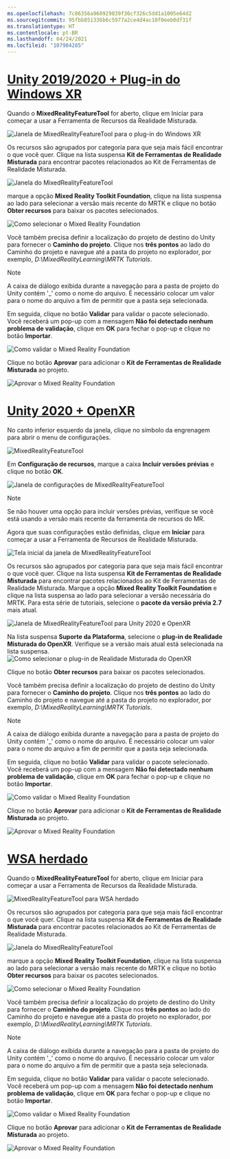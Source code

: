 ```yaml
---
ms.openlocfilehash: 7c86356a960929839f36cf326c5dd1a1005e64d2
ms.sourcegitcommit: 95fbb851336b6c5977a2ce4d4ac10f0eeb0df31f
ms.translationtype: HT
ms.contentlocale: pt-BR
ms.lasthandoff: 04/24/2021
ms.locfileid: "107984285"
---
```

# <a name="unity-20192020--windows-xr-plugin"></a>[Unity 2019/2020 + Plug-in do Windows XR](#tab/winxr)

Quando o **MixedRealityFeatureTool** for aberto, clique em Iniciar para começar a usar a Ferramenta de Recursos da Realidade Misturada.

![Janela de MixedRealityFeatureTool para o plug-in do Windows XR](../images/mr-learning-base/base-02-section4-step1-2.png)

Os recursos são agrupados por categoria para que seja mais fácil encontrar o que você quer. Clique na lista suspensa **Kit de Ferramentas de Realidade Misturada** para encontrar pacotes relacionados ao Kit de Ferramentas de Realidade Misturada.

![Janela do MixedRealityFeatureTool](../images/mr-learning-base/base-02-section4-step1-3.png)

marque a opção **Mixed Reality Toolkit Foundation**, clique na lista suspensa ao lado para selecionar a versão mais recente do MRTK e clique no botão **Obter recursos** para baixar os pacotes selecionados.

![Como selecionar o Mixed Reality Foundation](../images/mr-learning-base/base-02-section4-step1-4.png)


Você também precisa definir a localização do projeto de destino do Unity para fornecer o **Caminho do projeto**. Clique nos **três pontos** ao lado do Caminho do projeto e navegue até a pasta do projeto no explorador, por exemplo, _D:\MixedRealityLearning\MRTK Tutorials_.

> [!NOTE]
> A caixa de diálogo exibida durante a navegação para a pasta de projeto do Unity contém '_' como o nome do arquivo. É necessário colocar um valor para o nome do arquivo a fim de permitir que a pasta seja selecionada.

Em seguida, clique no botão **Validar** para validar o pacote selecionado. Você receberá um pop-up com a mensagem **Não foi detectado nenhum problema de validação**, clique em **OK** para fechar o pop-up e clique no botão **Importar**.

![Como validar o Mixed Reality Foundation](../images/mr-learning-base/base-02-section4-step1-5.png)

Clique no botão **Aprovar** para adicionar o **Kit de Ferramentas de Realidade Misturada** ao projeto.

![Aprovar o Mixed Reality Foundation](../images/mr-learning-base/base-02-section4-step1-6.png)

# <a name="unity-2020--openxr"></a>[Unity 2020 + OpenXR](#tab/openxr)
No canto inferior esquerdo da janela, clique no símbolo da engrenagem para abrir o menu de configurações.

![MixedRealityFeatureTool](../images/mr-learning-base/base-02-section4-step1-2.png)

Em **Configuração de recursos**, marque a caixa **Incluir versões prévias** e clique no botão **OK**.

![Janela de configurações de MixedRealityFeatureTool](../images/mrft-settings.png)

> [!NOTE]
>Se não houver uma opção para incluir versões prévias, verifique se você está usando a versão mais recente da ferramenta de recursos do MR.

Agora que suas configurações estão definidas, clique em **Iniciar** para começar a usar a Ferramenta de Recursos de Realidade Misturada.

![Tela inicial da janela de MixedRealityFeatureTool](../images/mr-learning-base/base-02-section4-step1-2.png)

Os recursos são agrupados por categoria para que seja mais fácil encontrar o que você quer. Clique na lista suspensa **Kit de Ferramentas de Realidade Misturada** para encontrar pacotes relacionados ao Kit de Ferramentas de Realidade Misturada.
Marque a opção **Mixed Reality Toolkit Foundation** e clique na lista suspensa ao lado para selecionar a versão necessária do MRTK. Para esta série de tutoriais, selecione o **pacote da versão prévia 2.7** mais atual.

![Janela de MixedRealityFeatureTool para Unity 2020 e OpenXR](../images/mrft-mrtk.png)

Na lista suspensa **Suporte da Plataforma**, selecione o **plug-in de Realidade Misturada do OpenXR**. Verifique se a versão mais atual está selecionada na lista suspensa.
![Como selecionar o plug-in de Realidade Misturada do OpenXR](../images/mrft-openxr.png)

Clique no botão **Obter recursos** para baixar os pacotes selecionados.

Você também precisa definir a localização do projeto de destino do Unity para fornecer o **Caminho do projeto**. Clique nos **três pontos** ao lado do Caminho do projeto e navegue até a pasta do projeto no explorador, por exemplo, _D:\MixedRealityLearning\MRTK Tutorials_.

> [!NOTE]
> A caixa de diálogo exibida durante a navegação para a pasta de projeto do Unity contém '_' como o nome do arquivo. É necessário colocar um valor para o nome do arquivo a fim de permitir que a pasta seja selecionada.

Em seguida, clique no botão **Validar** para validar o pacote selecionado. Você receberá um pop-up com a mensagem **Não foi detectado nenhum problema de validação**, clique em **OK** para fechar o pop-up e clique no botão **Importar**.

![Como validar o Mixed Reality Foundation](../images/mrft-openxr-validate2.png)

Clique no botão **Aprovar** para adicionar o **Kit de Ferramentas de Realidade Misturada** ao projeto.

![Aprovar o Mixed Reality Foundation](../images/mrft-openxr-import.png)

# <a name="legacy-wsa"></a>[WSA herdado](#tab/wsa)
Quando o **MixedRealityFeatureTool** for aberto, clique em Iniciar para começar a usar a Ferramenta de Recursos da Realidade Misturada.

![MixedRealityFeatureTool para WSA herdado](../images/mr-learning-base/base-02-section4-step1-2.png)

Os recursos são agrupados por categoria para que seja mais fácil encontrar o que você quer. Clique na lista suspensa **Kit de Ferramentas de Realidade Misturada** para encontrar pacotes relacionados ao Kit de Ferramentas de Realidade Misturada.

![Janela do MixedRealityFeatureTool](../images/mr-learning-base/base-02-section4-step1-3.png)

marque a opção **Mixed Reality Toolkit Foundation**, clique na lista suspensa ao lado para selecionar a versão mais recente do MRTK e clique no botão **Obter recursos** para baixar os pacotes selecionados.

![Como selecionar o Mixed Reality Foundation](../images/mr-learning-base/base-02-section4-step1-4.png)

Você também precisa definir a localização do projeto de destino do Unity para fornecer o **Caminho do projeto**. Clique nos **três pontos** ao lado do Caminho do projeto e navegue até a pasta do projeto no explorador, por exemplo, _D:\MixedRealityLearning\MRTK Tutorials_.

> [!NOTE]
> A caixa de diálogo exibida durante a navegação para a pasta de projeto do Unity contém '_' como o nome do arquivo. É necessário colocar um valor para o nome do arquivo a fim de permitir que a pasta seja selecionada.

Em seguida, clique no botão **Validar** para validar o pacote selecionado. Você receberá um pop-up com a mensagem **Não foi detectado nenhum problema de validação**, clique em **OK** para fechar o pop-up e clique no botão **Importar**.

![Como validar o Mixed Reality Foundation](../images/mr-learning-base/base-02-section4-step1-5.png)

Clique no botão **Aprovar** para adicionar o **Kit de Ferramentas de Realidade Misturada** ao projeto.

![Aprovar o Mixed Reality Foundation](../images/mr-learning-base/base-02-section4-step1-6.png)

